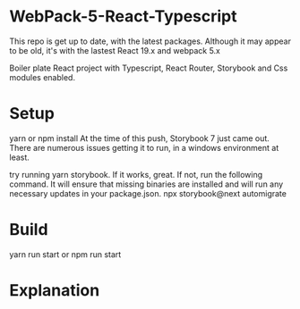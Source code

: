 # WebPack-5-React-Typescript

This repo is get up to date, with the latest packages. Although it may appear to be old, it's with the lastest React 19.x and webpack 5.x

Boiler plate React project with Typescript, React Router, Storybook and Css modules enabled.

# Setup

yarn or npm install
At the time of this push, Storybook 7 just came out. There are numerous issues getting it to run, in a windows environment at least.

try running yarn storybook. If it works, great. If not, run the following command. It
will ensure that missing binaries are installed and will run any necessary updates in your package.json.
npx storybook@next automigrate

# Build

yarn run start or npm run start

# Explanation
